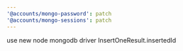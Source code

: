 ```yaml
---
'@accounts/mongo-password': patch
'@accounts/mongo-sessions': patch
---
```


use new node mongodb driver InsertOneResult.insertedId
